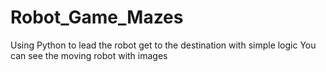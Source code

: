 # Robot_Game_Mazes
Using Python to lead the robot get to the destination with simple logic
You can see the moving robot with images
